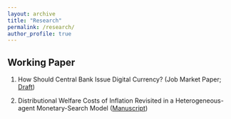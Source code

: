 ```yaml
---
layout: archive
title: "Research"
permalink: /research/
author_profile: true
---
```


Working Paper
-----
1. How Should Central Bank Issue Digital Currency? (Job Market Paper; [Draft](/assets/draft_papers/JMP_draft_wo_template.pdf))

2. Distributional Welfare Costs of Inflation Revisited in a Heterogeneous-agent Monetary-Search Model ([Manuscript](/assets/draft_papers/manuscript_ch1.pdf))
